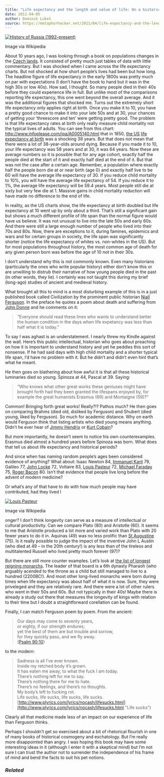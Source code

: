 ```yaml
---
title: "Life expectancy and the length and value of life: On a historical overimagination"
date: 2011-04-05
author: Dominik Lukeš
source: https://metaphorhacker.net/2011/04/life-expectancy-and-the-length-and-value-of-life-on-a-historical-overimagination
---
```


[![History of Russia (1992–present)](http://upload.wikimedia.org/wikipedia/en/thumb/b/b2/Russian_male_life_expectancy.jpg/300px-Russian_male_life_expectancy.jpg "History of Russia (1992–present)")](http://en.wikipedia.org/wiki/File:Russian_male_life_expectancy.jpg)

Image via Wikipedia

About 10 years ago, I was looking through a book on populations changes in the [Czech lands](http://en.wikipedia.org/wiki/Czech_lands "Czech lands"). It consisted of pretty much just tables of data with little commentary. But I was shocked when I came across the life expectancy charts. But not shocked at how short people’s lives had been but how long. The headline figure of life expectancy in the early 1800s was pretty much on par with expectations (I don’t have the book to hand but it was in the high 30s or low 40s). How sad, I thought. So many people died in their 40s before they could experience life in full. But unlike most of the comparisons reporting life expectancy, this one went beyond the overall average. And it was the additional figures that shocked me. Turns out the extremely short life expectancy only applies right at birth. Once you make it to 10, you have a pretty good chance to make it into your late 50s and at 30, your chances of getting your ‘threescore and ten’ were getting pretty good. The problem is that life expectancy rates at birth only really measure child mortality not the typical lives of adults. You can see from this chart: http://www.infoplease.com/ipa/A0005140.html that in 1850, [the US](http://en.wikipedia.org/wiki/United_States "United States") [life expectancy at birth](http://en.wikipedia.org/wiki/Life_expectancy "Life expectancy") was a shocking 38 years. But that does not mean that there were a lot of 38-year-olds around dying. Because if you made it to 10, your life expectancy was 58 years and at 30, it was 64 years. Now these are average numbers so it is possible that for any age cohort, exactly half the people died at the start of it and exactly half died at the end of it. But that was not the case after a certain age. Remember, a population where exactly half the people born die at or near birth (age 0) and exactly half live to be 60 will have the average life expectancy of 30. If you reduce child mortality to 10%, you will have the average life expectancy of 54. If you reduce it to 1%, the average life expectancy will be 59.4 years. Most people still die at sixty but very few die at 1. Massive gains in child mortality reduction will have made no difference to the end of life.

In reality, as the US charts show, the life expectancy at birth doubled but life expectancy at 10 went up by only about a third. That’s still a significant gain but shows a much different profile of life span than the normal figure would have us believe. It was not unusual to live into the late 50s and early 60s. And there were still a large enough number of people who lived into their 70s and 80s. Now, there are exceptions to it, during famines, epidemics and wars and for certain groups in society, the life span was significantly shorter (notice the life expectancy of whites vs. non-whites in the US). But for most populations throughout history, the most common age of death for any given person born was before the age of 10 not in their 30s.

I don’t understand why this is not commonly known. Even many historians (particularly the ones who write popular history) either don’t know this or are unwilling to distrub their narrative of how young people died in the past (in other words, they lie). I certainly was not taught this during my brief (long-ago) studies of ancient and medieval history.

What brought all this to mind is a most disturbing example of this is in a just published book called Civilization by the prominent public historian [Niall Ferguson](http://en.wikipedia.org/wiki/Niall_Ferguson "Niall Ferguson"). In the preface he quotes a poem about death and suffering from [John Donne](http://en.wikipedia.org/wiki/John_Donne "John Donne") and he comments on it:

> “Everyone should read these lines who wants to understand better the human condition in the days when life expetancy was less than half what it is today.”

To say I was aghast is an understatement. I nearly threw my Kindle against the wall. Here’s this public intellectual, historian who goes about preaching on how it is important to understand history and yet he peddles this sort of nonsense. If he had said days with high child mortality and a shorter typical life span, I’d have no problem with it. But he didn’t and didn’t even hint that’s what he meant.

He then goes on blathering about how awful it is that all these historical luminaries died so young. Spinoza at 44, Pascal at 39. Saying:

> “Who knows what other great works these geniuses might have brought forth had they been granted the lifespans enjoyed by, for example the great humanists Erasmus (69) and Montaigne (59)?”

Common! Bringing forth great works! Really?!? Pathos much? He then goes on comparing Brahms (died old, disliked by Ferguson) and Shubert (died young, liked by Ferguson). So much for academic distance. Why on earth would Ferguson think that listing artists who died young means anything. Didn’t he ever hear of [Jimmy Hendrix](http://www.last.fm/music/Jimi%2BHendrix "Jimi Hendrix") or [Kurt Cobain](http://en.wikipedia.org/wiki/Kurt_Cobain "Kurt Cobain")?

But more importantly, he doesn’t seem to notice his own counterexamples. Erasmus died almost a hundred years before Spinoza was born. What does that tell us about life expectancy and historical periods?

And since when has naming random people’s ages been considered evidence of anything? What about: Isaac Newton 84, [Immanuel Kant](http://en.wikipedia.org/wiki/Immanuel_Kant "Immanuel Kant") 79, Galileo 77, [John Locke](http://en.wikipedia.org/wiki/John_Locke "John Locke") 72, Voltaire 83, [Louis Pasteur](http://en.wikipedia.org/wiki/Louis_Pasteur "Louis Pasteur") 72, [Michael Faraday](http://en.wikipedia.org/wiki/Michael_Faraday "Michael Faraday") 75, [Roger Bacon](http://en.wikipedia.org/wiki/Roger_Bacon "Roger Bacon") 80. Isn’t that evidence that people live long before the advent of modern medicine?

Or what’s any of that have to do with how much people may have contributed, had they lived l

[![Louis Pasteur](http://upload.wikimedia.org/wikipedia/commons/thumb/2/2e/Louis_Pasteur%2C_foto_av_F%C3%A9lix_Nadar.jpg/300px-Louis_Pasteur%2C_foto_av_F%C3%A9lix_Nadar.jpg "Louis Pasteur")](http://commons.wikipedia.org/wiki/File:Louis_Pasteur%2C_foto_av_F%C3%A9lix_Nadar.jpg)

Image via Wikipedia

onger? I don’t think longevity can serve as a measure of intellectual or cultural productivity. Can we compare Plato (80) and Aristotle (60). It seems to me that Aristotle produced a lot more and varied work than Plato with 20 fewer years to do it in. Aquinas (49) was no less prolific than [St Augustine](http://en.wikipedia.org/wiki/Augustine_of_Hippo "Augustine of Hippo") (75). Is it really possible to judge the impact of the inventive John L Austin (who died at 49 – in the 20th century!) is any less than of the tireless and multitalented Russell who lived pretty much forever (97)?

But there are still more counter examples. Let’s look at [the list of longest reigning monarchs](http://en.wikipedia.org/wiki/Listoflongestreigningmonarchsofall_time "Wikipedia"). The leader of that board is a 6th dynasty Pharaoh (who arguably acended to the throne as a child but still managed to live to a hundred (2200BC!). And most other long-lived monarchs were born during times when life expectancy was about half of what it is now. Sure, they were priveleged and they are relatively rare. And there were a lot of other rulers who went in their 50s and 60s. But not typically in their 40s! Maybe there is already a study out there that measures the longevity of kings with relation to their time but I doubt a straightforward corellation can be found.

Finally, I can match Ferguson poem by poem. From the ancient:

> Our days may come to seventy years,  
> or eighty, if our strength endures;  
> yet the best of them are but trouble and sorrow,  
> for they quickly pass, and we fly away.  
> ([Psalm 90:10](http://www.biblegateway.com/passage/?search=Psalm+90))

to the modern:

> Sadness is all I’ve ever known.  
> Inside my retched body it’s grown.  
> It has eaten me away, to what the fuck I am today.  
> There’s nothing left for me to say.  
> There’s nothing there for me to hate.  
> There’s no feelings, and there’s no thoughts.  
> My body’s left to fucking rot.  
> Life sucks, life sucks, life sucks, life sucks.  
>  [http://www.plyrics.com/lyrics/nocash/lifesucks.html](http://www.plyrics.com/lyrics/nocash/lifesucks.html "Life sucks")

Clearly all that medicine made less of an impact on our experience of life than Ferguson thinks.

Perhaps I shouldn’t get so exercised about a bit of rhetorical flourish in one of many books of historical cosmogeny and eschatology. But I’m really more disappointed than angry. I was hoping this book may have some interesting ideas in it (although I enter it with a skeptical mind) but I’m not sure I can trust the author not to surrender the independence of his frame of mind and bend the facts to suit his pet notions.

### *Related*